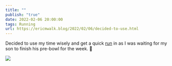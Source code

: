 ```yaml
---
title: ""
publish: "true"
date: 2022-02-06 20:00:00
tags: Running
url: https://ericmwalk.blog/2022/02/06/decided-to-use.html
---
```


Decided to use my time wisely and get a quick [run](http://www.strava.com/activities/6642737306) in as I was waiting for my son to finish his pre-bowl for the week. 🏃

![](https://ericmwalk.blog/uploads/2022/0ea6b67c89.jpg)